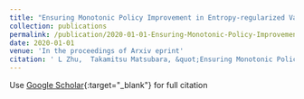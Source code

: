```yaml
---
title: "Ensuring Monotonic Policy Improvement in Entropy-regularized Value-based Reinforcement Learning"
collection: publications
permalink: /publication/2020-01-01-Ensuring-Monotonic-Policy-Improvement-in-Entropy-regularized-Value-based-Reinforcement-Learning
date: 2020-01-01
venue: 'In the proceedings of Arxiv eprint'
citation: ' L Zhu,  Takamitsu Matsubara, &quot;Ensuring Monotonic Policy Improvement in Entropy-regularized Value-based Reinforcement Learning.&quot; In the proceedings of Arxiv eprint, 2020.'
---
```

Use [Google Scholar](https://scholar.google.com/scholar?q=Ensuring+Monotonic+Policy+Improvement+in+Entropy+regularized+Value+based+Reinforcement+Learning){:target="_blank"} for full citation